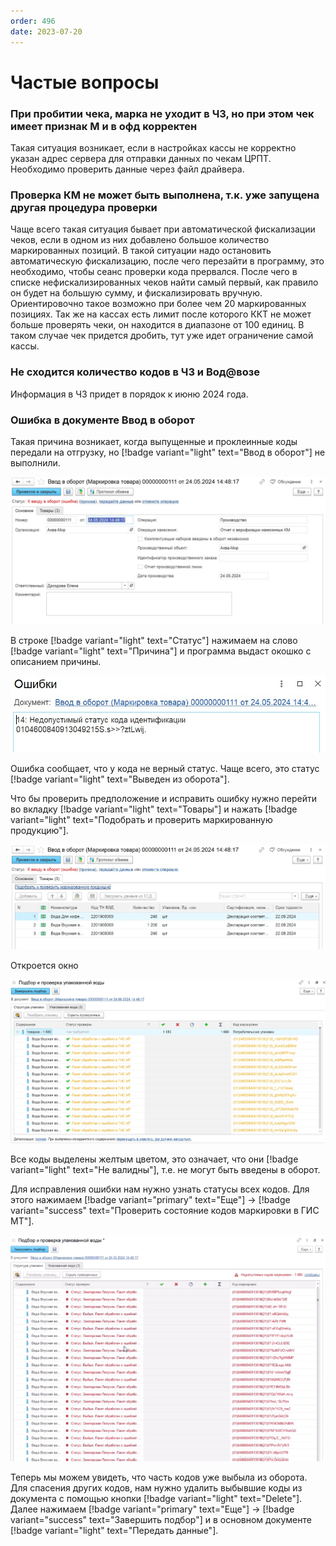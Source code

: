 ```yaml
---
order: 496
date: 2023-07-20
---
```

# Частые вопросы

### При пробитии чека, марка не уходит в ЧЗ, но при этом чек имеет признак М и в офд корректен

Такая ситуация возникает, если в настройках кассы не корректно указан адрес сервера для отправки данных по чекам ЦРПТ. Необходимо проверить данные через файл драйвера. 

### Проверка КМ не может быть выполнена, т.к. уже запущена другая процедура проверки

Чаще всего такая ситуация бывает при автоматической фискализации чеков, если в одном из них добавлено большое количество маркированных позиций. В такой ситуации надо остановить автоматическую фискализацию, после чего перезайти в программу, это необходимо, чтобы сеанс проверки кода прервался. После чего в списке нефискализированных чеков найти самый первый, как правило он будет на большую сумму, и фискализировать вручную. Ориентировочно такое возможно при более чем 20 маркированных позициях. Так же на кассах есть лимит после которого ККТ не может больше проверять чеки, он находится в диапазоне от 100 единиц. В таком случае чек придется дробить, тут уже идет ограничение самой кассы. 

### Не сходится количество кодов в ЧЗ и Вод@возе

Информация в ЧЗ придет в порядок к июню 2024 года.

### Ошибка в документе Ввод в оборот

Такая причина возникает, когда выпущенные и проклеинные коды передали на отгрузку, но [!badge variant="light" text="Ввод в оборот"] не выполнили.

![](\images\маркировка\ош.jpg)

В строке [!badge variant="light" text="Статус"] нажимаем на слово [!badge variant="light" text="Причина"] и программа выдаст окошко с описанием причины.

![](\images\маркировка\ош1.jpg)

Ошибка сообщает, что у кода не верный статус. Чаще всего, это статус [!badge variant="light" text="Выведен из оборота"]. 

Что бы проверить предположение и исправить ошибку нужно перейти во вкладку [!badge variant="light" text="Товары"] и нажать [!badge variant="light" text="Подобрать и проверить маркированную продукцию"]. 

![](\images\маркировка\ош3.jpg)

Откроется окно 

![](\images\маркировка\ош4.jpg)

Все коды выделены желтым цветом, это означает, что они [!badge variant="light" text="Не валидны"], т.е. не могут быть введены в оборот. 

Для исправления ошибки нам нужно узнать статусы всех кодов. Для этого нажимаем [!badge variant="primary" text="Еще"] -> [!badge variant="success" text="Проверить состояние кодов маркировки в ГИС МТ"].

![](\images\маркировка\ошибка5.jpg)

Теперь мы можем увидеть, что часть кодов уже выбыла из оборота. Для спасения других кодов, нам нужно удалить выбывшие коды из документа с помощью кнопки [!badge variant="light" text="Delete"]. Далее нажимаем [!badge variant="primary" text="Еще"] -> [!badge variant="success" text="Завершить подбор"] и в основном документе [!badge variant="light" text="Передать данные"].
